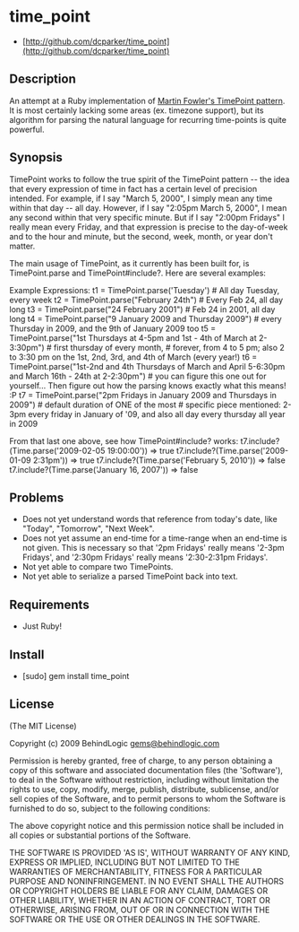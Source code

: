 # time_point #

* [http://github.com/dcparker/time_point](http://github.com/dcparker/time_point)

## Description ##

An attempt at a Ruby implementation of [Martin Fowler's TimePoint pattern](http://martinfowler.com/ap2/timePoint.html). It is most certainly lacking some areas (ex. timezone support), but its algorithm for parsing the natural language for recurring time-points is quite powerful.

## Synopsis ##

TimePoint works to follow the true spirit of the TimePoint pattern -- the idea that every expression of time in fact has a certain level of precision intended. For example, if I say "March 5, 2000", I simply mean any time within that day -- all day. However, if I say "2:05pm March 5, 2000", I mean any second within that very specific minute. But if I say "2:00pm Fridays" I really mean every Friday, and that expression is precise to the day-of-week and to the hour and minute, but the second, week, month, or year don't matter.

The main usage of TimePoint, as it currently has been built for, is TimePoint.parse and TimePoint#include?. Here are several examples:

Example Expressions:
	t1 = TimePoint.parse('Tuesday') # All day Tuesday, every week
	t2 = TimePoint.parse("February 24th") # Every Feb 24, all day long
	t3 = TimePoint.parse("24 February 2001") # Feb 24 in 2001, all day long
	t4 = TimePoint.parse("9 January 2009 and Thursday 2009") # every Thursday in 2009, and the 9th of January 2009 too
	t5 = TimePoint.parse("1st Thursdays at 4-5pm and 1st - 4th of March at 2-3:30pm") # first thursday of every month,
	      # forever, from 4 to 5 pm; also 2 to 3:30 pm on the 1st, 2nd, 3rd, and 4th of March (every year!)
	t6 = TimePoint.parse("1st-2nd and 4th Thursdays of March and April 5-6:30pm and March 16th - 24th at 2-2:30pm")
        # you can figure this one out for yourself... Then figure out how the parsing knows exactly what this means! :P
	t7 = TimePoint.parse("2pm Fridays in January 2009 and Thursdays in 2009") # default duration of ONE of the most
        # specific piece mentioned: 2-3pm every friday in January of '09, and also all day every thursday all year in 2009

From that last one above, see how TimePoint#include? works:
	t7.include?(Time.parse('2009-02-05 19:00:00')) => true
	t7.include?(Time.parse('2009-01-09 2:31pm')) => true
	t7.include?(Time.parse('February 5, 2010')) => false
	t7.include?(Time.parse('January 16, 2007')) => false

## Problems ##

* Does not yet understand words that reference from today's date, like "Today", "Tomorrow", "Next Week".
* Does not yet assume an end-time for a time-range when an end-time is not given. This is necessary so that '2pm Fridays' really means '2-3pm Fridays', and '2:30pm Fridays' really means '2:30-2:31pm Fridays'.
* Not yet able to compare two TimePoints.
* Not yet able to serialize a parsed TimePoint back into text.

## Requirements ##

* Just Ruby!

## Install ##

* [sudo] gem install time_point

## License ##

(The MIT License)

Copyright (c) 2009 BehindLogic <gems@behindlogic.com>

Permission is hereby granted, free of charge, to any person obtaining
a copy of this software and associated documentation files (the
'Software'), to deal in the Software without restriction, including
without limitation the rights to use, copy, modify, merge, publish,
distribute, sublicense, and/or sell copies of the Software, and to
permit persons to whom the Software is furnished to do so, subject to
the following conditions:

The above copyright notice and this permission notice shall be
included in all copies or substantial portions of the Software.

THE SOFTWARE IS PROVIDED 'AS IS', WITHOUT WARRANTY OF ANY KIND,
EXPRESS OR IMPLIED, INCLUDING BUT NOT LIMITED TO THE WARRANTIES OF
MERCHANTABILITY, FITNESS FOR A PARTICULAR PURPOSE AND NONINFRINGEMENT.
IN NO EVENT SHALL THE AUTHORS OR COPYRIGHT HOLDERS BE LIABLE FOR ANY
CLAIM, DAMAGES OR OTHER LIABILITY, WHETHER IN AN ACTION OF CONTRACT,
TORT OR OTHERWISE, ARISING FROM, OUT OF OR IN CONNECTION WITH THE
SOFTWARE OR THE USE OR OTHER DEALINGS IN THE SOFTWARE.
